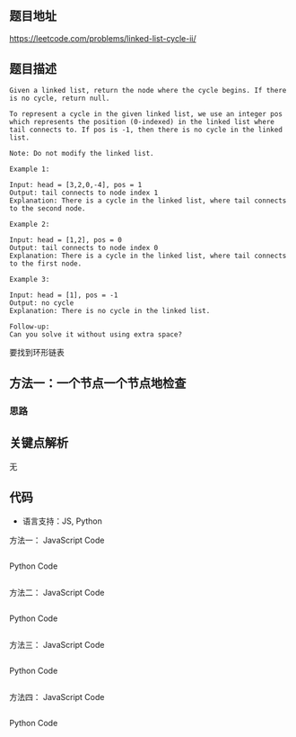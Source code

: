## 题目地址
https://leetcode.com/problems/linked-list-cycle-ii/

## 题目描述
```
Given a linked list, return the node where the cycle begins. If there is no cycle, return null.

To represent a cycle in the given linked list, we use an integer pos which represents the position (0-indexed) in the linked list where tail connects to. If pos is -1, then there is no cycle in the linked list.

Note: Do not modify the linked list.
 
Example 1:

Input: head = [3,2,0,-4], pos = 1
Output: tail connects to node index 1
Explanation: There is a cycle in the linked list, where tail connects to the second node.

Example 2:

Input: head = [1,2], pos = 0
Output: tail connects to node index 0
Explanation: There is a cycle in the linked list, where tail connects to the first node.

Example 3:

Input: head = [1], pos = -1
Output: no cycle
Explanation: There is no cycle in the linked list.

Follow-up:
Can you solve it without using extra space?
```

要找到环形链表

## 方法一：一个节点一个节点地检查

### 思路



## 关键点解析

无

## 代码

* 语言支持：JS, Python

方法一：
JavaScript Code
```js
```

Python Code
```py
```

方法二：
JavaScript Code
```js
```

Python Code
```py
```

方法三：
JavaScript Code
```js
```

Python Code
```py
```

方法四：
JavaScript Code
```js
```

Python Code
```py
```